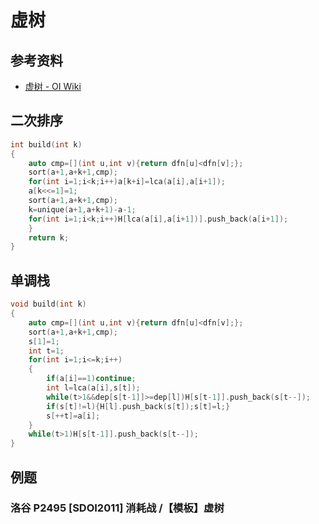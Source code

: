 # 虚树

## 参考资料

- [虚树 - OI Wiki](https://oi-wiki.org/graph/virtual-tree/)

## 二次排序

```cpp
int build(int k)
{
	auto cmp=[](int u,int v){return dfn[u]<dfn[v];};
	sort(a+1,a+k+1,cmp);
	for(int i=1;i<k;i++)a[k+i]=lca(a[i],a[i+1]);
	a[k<<=1]=1;
	sort(a+1,a+k+1,cmp);
	k=unique(a+1,a+k+1)-a-1;
	for(int i=1;i<k;i++)H[lca(a[i],a[i+1])].push_back(a[i+1]);
	}
	return k;
}
```

## 单调栈

```cpp
void build(int k)
{
	auto cmp=[](int u,int v){return dfn[u]<dfn[v];};
	sort(a+1,a+k+1,cmp);
	s[1]=1;
	int t=1;
	for(int i=1;i<=k;i++)
	{
		if(a[i]==1)continue;
		int l=lca(a[i],s[t]);
		while(t>1&&dep[s[t-1]]>=dep[l])H[s[t-1]].push_back(s[t--]);
		if(s[t]!=l){H[l].push_back(s[t]);s[t]=l;}
		s[++t]=a[i];
	}
	while(t>1)H[s[t-1]].push_back(s[t--]);
}
```

## 例题

### 洛谷 P2495 [SDOI2011] 消耗战 /【模板】虚树

<Problem id="P2495" />
